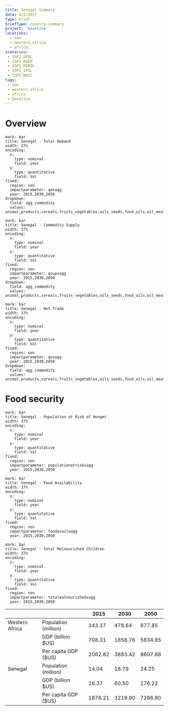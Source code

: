 ```yaml
---
title: Senegal Summary
date: 4/2/2017
type: brief
briefType: country-summary
project: 'baseline'
locations:
  - sen
  - western_africa
  - africa
scenarios:
 - SSP2_GFDL
 - SSP2_HGEM
 - SSP2_MIROC
 - SSP2_IPSL
 - SSP2_NOCC
tags:
 - sen
 - western_africa
 - africa
 - baseline
---
```

# Overview 

```chart
mark: bar
title: Senegal - Total Demand
width: 37%
encoding:
  x:
    type: nominal
    field: year
  y:
    type: quantitative
    field: Val
fixed:
  region: sen
  impactparameter: qdxagg
  year: 2015,2030,2050
dropdown:
  field: agg_commodity
  values: animal_products,cereals,fruits_vegetables,oils_seeds,food_oils,oil_meals,other,pulses,roots_tubers,sugar
```

```chart
mark: bar
title: Senegal - Commodity Supply
width: 37%
encoding:
  x:
    type: nominal
    field: year
  y:
    type: quantitative
    field: Val
fixed:
  region: sen
  impactparameter: qsupxagg
  year: 2015,2030,2050
dropdown:
  field: agg_commodity
  values: animal_products,cereals,fruits_vegetables,oils_seeds,food_oils,oil_meals,other,pulses,roots_tubers,sugar
```

```chart
mark: bar
title: Senegal - Net Trade
width: 37%
encoding:
  x:
    type: nominal
    field: year
  y:
    type: quantitative
    field: Val
fixed:
  region: sen
  impactparameter: qnxagg
  year: 2015,2030,2050
dropdown:
  field: agg_commodity
  values: animal_products,cereals,fruits_vegetables,oils_seeds,food_oils,oil_meals,other,pulses,roots_tubers,sugar
```

# Food security

```chart
mark: bar
title: Senegal - Population at Risk of Hunger
width: 37%
encoding:
  x:
    type: nominal
    field: year
  y:
    type: quantitative
    field: Val
fixed:
  region: sen
  impactparameter: populationatriskxagg
  year: 2015,2030,2050
```

```chart
mark: bar
title: Senegal - Food Availability
width: 37%
encoding:
  x:
    type: nominal
    field: year
  y:
    type: quantitative
    field: Val
fixed:
  region: sen
  impactparameter: foodavailxagg
  year: 2015,2030,2050
```

```chart
mark: bar
title: Senegal - Total Malnourished Children
width: 37%
encoding:
  x:
    type: nominal
    field: year
  y:
    type: quantitative
    field: Val
fixed:
  region: sen
  impactparameter: totalmalnourishedxagg
  year: 2015,2030,2050
```

|   |   | 2015 | 2030 | 2050 |
|---|---|---|---|---|
| Western Africa | Population (million) | 343.37 | 478.64 | 677.85 |
|  | GDP (billion $US) | 708.31 | 1858.76 | 5834.85 |
|  | Per capita GDP ($US) | 2062.82 | 3883.42 | 8607.88 |
| Senegal | Population (million) | 14.04 | 18.79 | 24.25 |
|  | GDP (billion $US) | 26.37 | 60.50 | 176.22 |
|  | Per capita GDP ($US) | 1878.21| 3219.80| 7266.80|